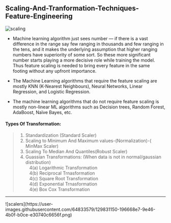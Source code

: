 ## Scaling-And-Tranformation-Techniques-Feature-Engineering


![scaling](https://user-images.githubusercontent.com/64833579/129830212-29383b78-405b-4cbc-8d3c-011fdccd9595.png)

* Machine learning algorithm just sees number — if there is a vast difference in the range say few ranging in thousands and few ranging in the tens, and it makes the underlying assumption that higher ranging numbers have superiority of some sort. So these more significant number starts playing a more decisive role while training the model. Thus feature scaling is needed to bring every feature in the same footing without any upfront importance.



* The Machine Learning algorithms that require the feature scaling are mostly KNN (K-Nearest Neighbours), Neural Networks, Linear Regression, and Logistic Regression.<br>

* The machine learning algorithms that do not require feature scaling is mostly non-linear ML algorithms such as Decision trees, Random Forest, AdaBoost, Naïve Bayes, etc.<br>

#### Types Of Transformation: <br>

>1. Standardization (Standard Scaler) <br>
>2. Scaling to Minimum And Maximum values-(Normalization)-( MinMax Scaler) <br>
>3. Scaling To Median And Quantiles(Robust Scaler) <br>
>4. Guassian Transformations: (When data is not in normal/gaussian distribution) <br>
>   &nbsp;&nbsp;  4(a) Logarithmic Transformation <br>
>   &nbsp;&nbsp;  4(b) Reciprocal Trnasformation <br>
>   &nbsp;&nbsp;  4(c) Square Root Transformation <br>
>   &nbsp;&nbsp;  4(d) Exponential Trnasformation <br>
>   &nbsp;&nbsp;  4(e) Box Cox Transformation <br>
<hr>
 ![scalers](https://user-images.githubusercontent.com/64833579/129831150-196668e7-9e46-4b0f-b0ce-e30740c6656f.png)
